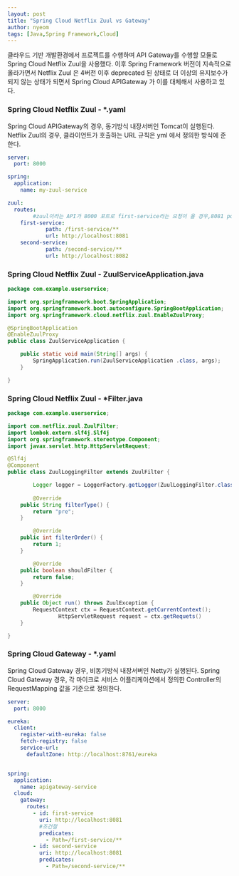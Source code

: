 ```yaml
---
layout: post
title: "Spring Cloud Netflix Zuul vs Gateway"
author: nyeom
tags: [Java,Spring Framework,Cloud]
---
```


클라우드 기반 개발환경에서 프로젝트를 수행하며 API Gateway를 수행할 모듈로 Spring Cloud Netflix Zuul을 사용했다. 이후 Spring Framework 버전이 지속적으로 올라가면서 Netflix Zuul 은 4버전 이후 deprecated 된 상태로 더 이상의 유지보수가 되지 않는 상태가 되면서 Spring Cloud APIGateway 가 이를 대체해서 사용하고 있다. 

### Spring Cloud Netflix Zuul - *.yaml
Spring Cloud APIGateway의 경우, 동기방식 내장서버인 Tomcat이 실행된다. Netflix Zuul의 경우, 클라이언트가 호출하는 URL 규칙은 yml 에서 정의한 방식에 준한다.
```yml
server:
  port: 8000

spring:
  application:
    name: my-zuul-service

zuul:
  routes:
		#zuul이라는 API가 8000 포트로 first-service라는 요청이 올 경우,8081 port 로 포워딩
    first-service: 
			path: /first-service/**
			url: http://localhost:8081
    second-service:
			path: /second-service/**
			url: http://localhost:8082

```

### Spring Cloud Netflix Zuul - ZuulServiceApplication.java
```java
package com.example.userservice;

import org.springframework.boot.SpringApplication;
import org.springframework.boot.autoconfigure.SpringBootApplication;
import org.springframework.cloud.netflix.zuul.EnableZuulProxy;

@SpringBootApplication
@EnableZuulProxy
public class ZuulServiceApplication {

    public static void main(String[] args) {
        SpringApplication.run(ZuulServiceApplication .class, args);
    }

}

```

### Spring Cloud Netflix Zuul - *Filter.java
```java
package com.example.userservice;

import com.netflix.zuul.ZuulFilter;
import lombok.extern.slf4j.Slf4j
import org.springframework.stereotype.Component;
import javax.servlet.http.HttpServletRequest;

@Slf4j
@Component
public class ZuulLoggingFilter extends ZuulFilter {

		Logger logger = LoggerFactory.getLogger(ZuulLoggingFilter.class);
		
		@Override
    public String filterType() {
        return "pre";
    }

		@Override
    public int filterOrder() {
        return 1;
    }

		@Override
    public boolean shouldFilter {
        return false;
    }

		@Override
    public Object run() throws ZuulException {
        RequestContext ctx = RequestContext.getCurrentContext();
				HttpServletRequest request = ctx.getRequets()
    }

}
```

### Spring Cloud Gateway - *.yaml
Spring Cloud Gateway 경우, 비동기방식 내장서버인 Netty가 실행된다. Spring Cloud Gateway 경우, 각 마이크로 서비스 어플리케이션에서 정의한 Controller의 RequestMapping 값을 기준으로 정의한다.
```yml
server:
  port: 8000

eureka:
  client:
    register-with-eureka: false
    fetch-registry: false
    service-url:
      defaultZone: http://localhost:8761/eureka


spring:
  application:
    name: apigateway-service
  cloud:
    gateway:
      routes:
        - id: first-service
          uri: http://localhost:8081
          #조건절
          predicates:
            - Path=/first-service/**
        - id: second-service
          uri: http://localhost:8081
          predicates:
            - Path=/second-service/**
```